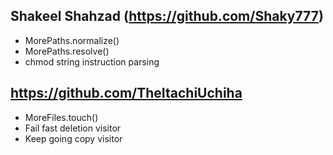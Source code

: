 ## Shakeel Shahzad (https://github.com/Shaky777)

* MorePaths.normalize()
* MorePaths.resolve()
* chmod string instruction parsing

## https://github.com/TheItachiUchiha

* MoreFiles.touch()
* Fail fast deletion visitor
* Keep going copy visitor

